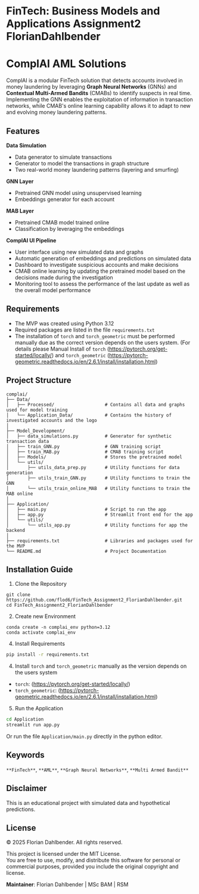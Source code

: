 # FinTech: Business Models and Applications Assignment2 FlorianDahlbender

# ComplAI AML Solutions
ComplAI is a modular FinTech solution that detects accounts involved in money laundering by leveraging **Graph Neural Networks** (GNNs) and **Contextual Multi-Armed Bandits** (CMABs) to identify suspects in real time. Implementing the GNN enables the exploitation of information in transaction networks, while CMAB's online learning capability allows it to adapt to new and evolving money laundering patterns. 

## Features

**Data Simulation**
- Data generator to simulate transactions
- Generator to model the transactions in graph structure
- Two real-world money laundering patterns (layering and smurfing)

**GNN Layer**
- Pretrained GNN model using unsupervised learning
- Embeddings generator for each account

**MAB Layer**
- Pretrained CMAB model trained online
- Classification by leveraging the embeddings

**ComplAI UI Pipeline**
- User interface using new simulated data and graphs
- Automatic generation of embeddings and predictions on simulated data
- Dashboard to investigate suspicious accounts and make decisions
- CMAB online learning by updating the pretrained model based on the decisions made during the investigation
- Monitoring tool to assess the performance of the last update as well as the overall model performance

## Requirements
- The MVP was created using Python 3.12
- Required packages are listed in the file `requirements.txt`
- The installation of `torch` and `torch_geometric` must be performed manually due as the correct version depends on the users system. (For details please Manual Install of `torch` (https://pytorch.org/get-started/locally/) and `torch_geometric` (https://pytorch-geometric.readthedocs.io/en/2.6.1/install/installation.html)


## Project Structure
```
complai/
├── Data/                      
│   ├── Processed/                   # Contains all data and graphs used for model training
│   └── Application_Data/            # Contains the history of investigated accounts and the logo
│ 
├── Model_Development/          
│   ├── data_simulations.py          # Generator for synthetic transaction data
│   ├── train_GNN.py                 # GNN training script
│   ├── train_MAB.py                 # CMAB training script
│   ├── Models/                      # Stores the pretrained model
│   └── utils/
│       ├── utils_data_prep.py       # Utility functions for data generation
│       ├── utils_train_GNN.py       # Utility functions to train the GNN
│       └── utils_train_online_MAB   # Utility functions to train the MAB online
│
├── Application/
│   ├── main.py                      # Script to run the app
│   ├── app.py                       # Streamlit front end for the app
│   └── utils/                 
│       └── utils_app.py             # Utility functions for app the backend
│
├── requirements.txt                 # Libraries and packages used for the MVP
└── README.md                        # Project Documentation
```

## Installation Guide

1. Clone the Repository
```
git clone https://github.com/flod6/FinTech_Assignment2_FlorianDahlbender.git
cd FinTech_Assignment2_FlorianDahlbender
```

2. Create new Environment
```
conda create -n complai_env python=3.12
conda activate complai_env
```


4. Install Requirements
```bash
pip install -r requirements.txt
```

4. Install `torch` and `torch_geometric` manually as the version depends on the users system
- `torch`: (https://pytorch.org/get-started/locally/)
- `torch_geometric`: (https://pytorch-geometric.readthedocs.io/en/2.6.1/install/installation.html)

5. Run the Application
```bash
cd Application
streamlit run app.py
```
Or run the file `Application/main.py` directly in the python editor. 

## Keywords
`**FinTech**`, `**AML**`, `**Graph Neural Networks**`, `**Multi Armed Bandit**`


## Disclaimer
This is an educational project with simulated data and hypothetical predictions. 

## License 
© 2025 Florian Dahlbender. All rights reserved.

This project is licensed under the MIT License.  
You are free to use, modify, and distribute this software for personal or commercial purposes, provided you include the original copyright and license. 

**Maintainer**: Florian Dahlbender | MSc BAM | RSM


   


